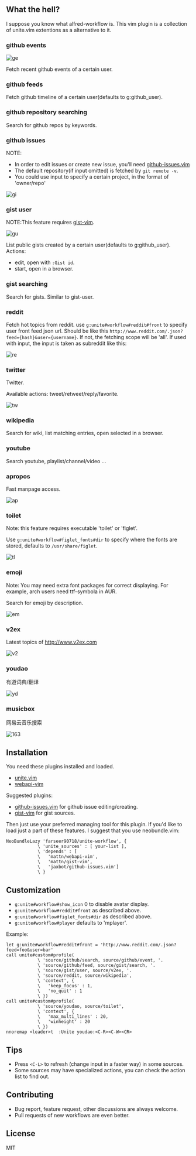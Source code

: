 ## What the hell?

I suppose you know what alfred-workflow is.
This vim plugin is a collection of unite.vim extentions as a alternative to it.

### github events

![ge](./screenshots/github_event.png)

Fetch recent github events of a certain user.

### github feeds

Fetch github timeline of a certain user(defaults to g:github_user).

### github repository searching

Search for github repos by keywords.

### github issues

NOTE:

* In order to edit issues or create new issue, you'll need [github-issues.vim](https://github.com/jaxbot/github-issues.vim)
* The default repository(if input omitted) is fetched by `git remote -v`.
* You could use input to specify a certain project, in the format of 'owner/repo'

![gi](./screenshots/github_issue.png)

### gist user

NOTE:This feature requires [gist-vim](https://github.com/mattn/gist-vim).

![gu](./screenshots/gist_user.png)

List public gists created by a certain user(defaults to g:github_user).
Actions:

* edit, open with `:Gist id`.
* start, open in a browser.

### gist searching

Search for gists.
Similar to gist-user.

### reddit

Fetch hot topics from reddit.
use `g:unite#workflow#reddit#front` to specify user front feed json url.
Should be like this `http://www.reddit.com/.json?feed={hash}&user={username}`.
If not, the fetching scope will be 'all'.
If used with input, the input is taken as subreddit like this:

![re](./screenshots/reddit.png)

### twitter

Twitter.

Available actions: tweet/retweet/reply/favorite.

![tw](./screenshots/twitter.png)

### wikipedia

Search for wiki, list matching entries, open selected in a browser.

### youtube

Search youtube, playlist/channel/video ...

### apropos

Fast manpage access.

![ap](./screenshots/apropos.png)

### toilet

Note: this feature requires executable 'toilet' or 'figlet'.

Use `g:unite#workflow#figlet_fonts#dir` to specify where the fonts are stored,
defaults to `/usr/share/figlet`.

![tl](./screenshots/toilet.png)

### emoji

Note: You may need extra font packages for correct displaying.
For example, arch users need ttf-symbola in AUR.

Search for emoji by description.

![em](./screenshots/emoji.png)

### v2ex

Latest topics of http://www.v2ex.com

![v2](./screenshots/v2ex.png)

### youdao

有道词典/翻译

![yd](./screenshots/youdao.png)

### musicbox

网易云音乐搜索

![163](./screenshots/musicbox.png)

## Installation

You need these plugins installed and loaded.

* [unite.vim](https://github.com/shougo/unite.vim)
* [webapi-vim](https://github.com/mattn/webapi-vim)

Suggested plugins:

* [github-issues.vim](https://github.com/jaxbot/github-issues.vim) for github issue editing/creating.
* [gist-vim](https://github.com/mattn/gist-vim) for gist sources.

Then just use your preferred managing tool for this plugin.
If you'd like to load just a part of these features. I suggest that you use neobundle.vim:

``` vim
NeoBundleLazy 'farseer90718/unite-workflow', {
            \ 'unite_sources' : [ your-list ],
            \ 'depends' : [
            \   'mattn/webapi-vim',
            \   'mattn/gist-vim',
            \   'jaxbot/github-issues.vim']
            \ }
```

## Customization

* `g:unite#workflow#show_icon` 0 to disable avatar display.
* `g:unite#workflow#reddit#front` as described above.
* `g:unite#workflow#figlet_fonts#dir` as described above.
* `g:unite#workflow#player` defaults to 'mplayer'.

Example:

``` vim
let g:unite#workflow#reddit#front = 'http://www.reddit.com/.json?feed=foo&user=bar'
call unite#custom#profile(
            \ 'source/github/search, source/github/event, '.
            \ 'source/github/feed, source/gist/search, '.
            \ 'source/gist/user, source/v2ex, '.
            \ 'source/reddit, source/wikipedia',
            \ 'context', {
            \   'keep_focus' : 1,
            \   'no_quit' : 1
            \ })
call unite#custom#profile(
            \ 'source/youdao, source/toilet',
            \ 'context', {
            \   'max_multi_lines' : 20,
            \   'winheight' : 20
            \ })
nnoremap <leader>t  :Unite youdao:<C-R><C-W><CR>
```

## Tips

* Press `<C-L>` to refresh (change input in a faster way) in some sources.
* Some sources may have specialized actions, you can check the action list to find out.

## Contributing

* Bug report, feature request, other discussions are always welcome.
* Pull requests of new workflows are even better.

## License

MIT
